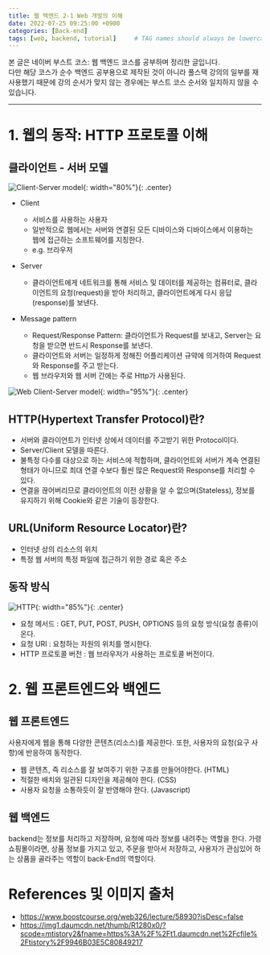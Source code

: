 ```yaml
---
title: 웹 백엔드 2-1 Web 개발의 이해
date: 2022-07-25 09:25:00 +0900
categories: [Back-end]
tags: [web, backend, tutorial]     # TAG names should always be lowercase
---
```


본 글은 네이버 부스트 코스: 웹 백엔드 코스를 공부하며 정리한 글입니다.  
다만 해당 코스가 순수 백엔드 공부용으로 제작된 것이 아니라 풀스택 강의의 일부를 재사용했기 때문에 강의 순서가 맞지 않는 경우에는 부스트 코스 순서와 일치하지 않을 수 있습니다.

---

# 1. 웹의 동작: HTTP 프로토콜 이해

## 클라이언트 - 서버 모델

![Client-Server model](https://images.velog.io/images/funnysunny08/post/5e30bb88-cb61-4ed1-a48f-af587b7e0aed/%EB%8B%A4%EC%9A%B4%EB%A1%9C%EB%93%9C.png){: width="80%"}{: .center}

* Client
  - 서비스를 사용하는 사용자
  - 일반적으로 웹에서는 서버와 연결된 모든 디바이스와 디바이스에서 이용하는 웹에 접근하는 소프트웨어를 지칭한다.
  - e.g. 브라우저
* Server
  - 클라이언트에게 네트워크를 통해 서비스 및 데이터를 제공하는 컴퓨터로, 클라이언트의 요청(request)을 받아 처리하고, 클라이언트에게 다시 응답(response)를 보낸다.

* Message pattern
  - Request/Response Pattern: 클라이언트가 Request를 보내고, Server는 요청을 받으면 반드시 Response를 보낸다.
  - 클라이언트와 서버는 일정하게 정해진 어플리케이션 규약에 의거하여 Request와 Response를 주고 받는다.
  - 웹 브라우저와 웹 서버 간에는 주로 Http가 사용된다.

![Web Client-Server model](https://img1.daumcdn.net/thumb/R1280x0/?scode=mtistory2&fname=https%3A%2F%2Ft1.daumcdn.net%2Fcfile%2Ftistory%2F9946B03E5C80849217){: width="95%"}{: .center}

## HTTP(Hypertext Transfer Protocol)란?

* 서버와 클라이언트가 인터넷 상에서 데이터를 주고받기 위한 Protocol이다.
* Server/Client 모델을 따른다.
* 불특정 다수를 대상으로 하는 서비스에 적합하며, 클라이언트와 서버가 계속 연결된 형태가 아니므로 최대 연결 수보다 훨씬 많은 Request와 Response를 처리할 수 있다.
* 연결을 끊어버리므로 클라이언트의 이전 상황을 알 수 없으며(Stateless), 정보를 유지하기 위해 Cookie와 같은 기술이 등장한다.

## URL(Uniform Resource Locator)란?

* 인터넷 상의 리소스의 위치
* 특정 웹 서버의 특정 파일에 접근하기 위한 경로 혹은 주소

## 동작 방식

![HTTP](https://user-images.githubusercontent.com/88723775/180673978-027a22db-42d9-41ed-9428-c4ad00ae757a.png){: width="85%"}{: .center}

* 요청 메서드 : GET, PUT, POST, PUSH, OPTIONS 등의 요청 방식(요청 종류)이 온다.
* 요청 URI : 요청하는 자원의 위치를 명시한다.
* HTTP 프로토콜 버전 : 웹 브라우저가 사용하는 프로토콜 버전이다.

# 2. 웹 프론트엔드와 백엔드

## 웹 프론트엔드

사용자에게 웹을 통해 다양한 콘텐츠(리소스)를 제공한다. 또한, 사용자의 요청(요구 사항)에 반응하여 동작한다.

* 웹 콘텐츠, 즉 리소스를 잘 보여주기 위한 구조를 만들어야한다. (HTML)
* 적절한 배치와 일관된 디자인을 제공해야 한다. (CSS)
* 사용자 요청을 소통하듯이 잘 반영해야 한다. (Javascript)

## 웹 백엔드

backend는 정보를 처리하고 저장하며, 요청에 따라 정보를 내려주는 역할을 한다. 가령 쇼핑몰이라면, 상품 정보를 가지고 있고, 주문을 받아서 저장하고, 사용자가 관심있어 하는 상품을 골라주는 역할이 back-End의 역할이다.

# References 및 이미지 출처

* <https://www.boostcourse.org/web326/lecture/58930?isDesc=false>
* <https://img1.daumcdn.net/thumb/R1280x0/?scode=mtistory2&fname=https%3A%2F%2Ft1.daumcdn.net%2Fcfile%2Ftistory%2F9946B03E5C80849217>

